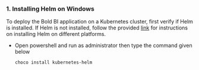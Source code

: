 
### 1. Installing Helm on Windows
To deploy the Bold BI application on a Kubernetes cluster, first verify if Helm is installed. If Helm is not installed, follow the provided [link](https://helm.sh/docs/intro/install/) for instructions on installing Helm on different platforms. 

- Open powershell and run as administrator then  type the command given below
    ```bash
    choco install kubernetes-helm

